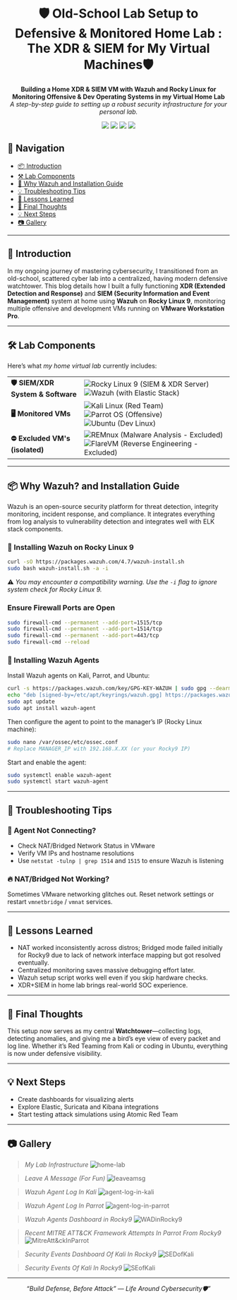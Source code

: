 <h1 align="center">🛡️ Old-School Lab Setup to Defensive & Monitored Home Lab : The XDR & SIEM for My Virtual Machines🛡️</h1>

<p align="center">
  <b>Building a Home XDR & SIEM VM with Wazuh and Rocky Linux for Monitoring Offensive & Dev Operating Systems in my Virtual Home Lab</b><br>
  <i>A step-by-step guide to setting up a robust security infrastructure for your personal lab.</i>
</p>

<p align="center">
  <img src="https://img.shields.io/badge/focus-CyberSecurity-red?style=flat-square">
  <img src="https://img.shields.io/badge/OS-RockyLinux9%20%7C%20Kali2025.1c%20%7C%20Parrot6.3-blueviolet?style=flat-square">
  <img src="https://img.shields.io/badge/SIEM%20%26%20XDR-Active-darkgreen?style=flat-square">
  <img src="https://img.shields.io/badge/status-Setup Complete-black?style=flat-square">
</p>

## 🧭 Navigation

- [📦 Introduction](#-introduction)
- [⚒️ Lab Components](#-lab-components)
- [🚀 Why Wazuh and Installation Guide](#-why-wazuh-and-installation-guide)
- [💡 Troubleshooting Tips](#-troubleshooting-tips)
- [🧠 Lessons Learned](#-lessons-learned)
- [📌 Final Thoughts](#-final-thoughts)
- [💡 Next Steps](#-next-steps)
- [📷 Gallery](#-gallery)

---
## 🚀 Introduction

In my ongoing journey of mastering cybersecurity, I transitioned from an old-school, scattered cyber lab into a centralized, having modern defensive watchtower. This blog details how I built a fully functioning **XDR (Extended Detection and Response)** and **SIEM (Security Information and Event Management)** system at home using **Wazuh** on **Rocky Linux 9**, monitoring multiple offensive and development VMs running on **VMware Workstation Pro**.

---

## 🛠️ Lab Components

Here’s what *my home virtual lab* currently includes:

<table>
  <tr>
    <td><strong>🛡️ SIEM/XDR System & Software</strong></td>
    <td>
      <img src="https://img.shields.io/badge/Rocky_Linux_9-10B981?style=flat&logo=rockylinux&logoColor=white" title="Rocky Linux 9 (SIEM & XDR Server)" />
      <img src="https://img.shields.io/badge/Wazuh-005C96?style=flat&logo=elasticstack&logoColor=white" title="Wazuh (with Elastic Stack)" />
    </td>
  </tr>
  <tr>
    <td><strong>🖥️ Monitored VMs</strong></td>
    <td>
      <img src="https://img.shields.io/badge/Kali_Linux-557C94?style=flat&logo=kalilinux&logoColor=white" title="Kali Linux (Red Team)" />
      <img src="https://img.shields.io/badge/Parrot_OS-0085FF?style=flat&logo=linux&logoColor=white" title="Parrot OS (Offensive)" />
      <img src="https://img.shields.io/badge/Ubuntu-E95420?style=flat&logo=ubuntu&logoColor=white" title="Ubuntu (Dev Linux)" />
    </td>
  </tr>
  <tr>
    <td><strong>⛔ Excluded VM's (isolated)</strong></td>
    <td>
      <img src="https://img.shields.io/badge/REMnux-1C1C1C?style=flat&logo=linux&logoColor=white" title="REMnux (Malware Analysis - Excluded)" />
      <img src="https://img.shields.io/badge/FlareVM-181717?style=flat&logo=windows&logoColor=white" title="FlareVM (Reverse Engineering - Excluded)" />
    </td>
  </tr>
</table>

---

## 📦 Why Wazuh? and Installation Guide

Wazuh is an open-source security platform for threat detection, integrity monitoring, incident response, and compliance. It integrates everything from log analysis to vulnerability detection and integrates well with ELK stack components.


### 🧰 Installing Wazuh on Rocky Linux 9

```bash
curl -sO https://packages.wazuh.com/4.7/wazuh-install.sh
sudo bash wazuh-install.sh -a -i
```

⚠️ *You may encounter a compatibility warning. Use the `-i` flag to ignore system check for Rocky Linux 9.*

### Ensure Firewall Ports are Open
```bash
sudo firewall-cmd --permanent --add-port=1515/tcp
sudo firewall-cmd --permanent --add-port=1514/tcp
sudo firewall-cmd --permanent --add-port=443/tcp
sudo firewall-cmd --reload
```

### 🤖 Installing Wazuh Agents

Install Wazuh agents on Kali, Parrot, and Ubuntu:
```bash
curl -s https://packages.wazuh.com/key/GPG-KEY-WAZUH | sudo gpg --dearmor -o /etc/apt/keyrings/wazuh.gpg
echo "deb [signed-by=/etc/apt/keyrings/wazuh.gpg] https://packages.wazuh.com/4.x/apt stable main" | sudo tee /etc/apt/sources.list.d/wazuh.list
sudo apt update
sudo apt install wazuh-agent
```

Then configure the agent to point to the manager’s IP (Rocky Linux machine):
```bash
sudo nano /var/ossec/etc/ossec.conf
# Replace MANAGER_IP with 192.168.X.XX (or your Rocky9 IP)
```

Start and enable the agent:
```bash
sudo systemctl enable wazuh-agent
sudo systemctl start wazuh-agent
```

---

## 🧪 Troubleshooting Tips

### 🔁 Agent Not Connecting?
- Check NAT/Bridged Network Status in VMware
- Verify VM IPs and hostname resolutions
- Use `netstat -tulnp | grep 1514` and `1515` to ensure Wazuh is listening

### 🔥 NAT/Bridged Not Working?
Sometimes VMware networking glitches out. Reset network settings or restart `vmnetbridge` / `vmnat` services.

---

## 🧠 Lessons Learned

- NAT worked inconsistently across distros; Bridged mode failed initially for Rocky9 due to lack of network interface mapping but got resolved eventually.
- Centralized monitoring saves massive debugging effort later.
- Wazuh setup script works well even if you skip hardware checks.
- XDR+SIEM in home lab brings real-world SOC experience.

---

## 📌 Final Thoughts

This setup now serves as my central **Watchtower**—collecting logs, detecting anomalies, and giving me a bird’s eye view of every packet and log line. Whether it’s Red Teaming from Kali or coding in Ubuntu, everything is now under defensive visibility.

---

## 💡 Next Steps

- Create dashboards for visualizing alerts
- Explore Elastic, Suricata and Kibana integrations
- Start testing attack simulations using Atomic Red Team

---

## 📷 Gallery
> *My Lab Infrastructure*
![home-lab](https://github.com/user-attachments/assets/4725edfb-e25f-46c8-a159-e569cbe9ea94)

> *Leave A Message (For Fun)* 
![leaveamsg](https://github.com/user-attachments/assets/92eeb9f1-5d3a-475c-8f6a-db3967b81bdc)

> *Wazuh Agent Log In Kali*
![agent-log-in-kali](https://github.com/user-attachments/assets/87ed2b12-0fec-441b-a789-c77be5e4200e)

> *Wazuh Agent Log In Parrot*
![agent-log-in-parrot](https://github.com/user-attachments/assets/c50a4abb-f4bb-4058-ad2c-75828b1bfc3f)

> *Wazuh Agents Dashboard in Rocky9*
![WADinRocky9](https://github.com/user-attachments/assets/b2b5c118-3dd1-4fab-847a-f36edc26d157)

> *Recent MITRE ATT&CK Framework Attempts In Parrot From Rocky9*
![MitreAtt&ckInParrot](https://github.com/user-attachments/assets/01b124ed-ffc5-4597-8abb-c946fd848c0b)

> *Security Events Dashboard Of Kali In Rocky9*
![SEDofKali](https://github.com/user-attachments/assets/bb967edc-f0f0-4492-97f1-9f0bacf50ded)

> *Security Events Of Kali In Rocky9*
![SEofKali](https://github.com/user-attachments/assets/43ebac4f-addd-4f5c-be55-5b4f18c4e3dc)

---
<p align="center"> <i>“Build Defense, Before Attack” — Life Around Cybersecurity🛡️”</i> </p>
